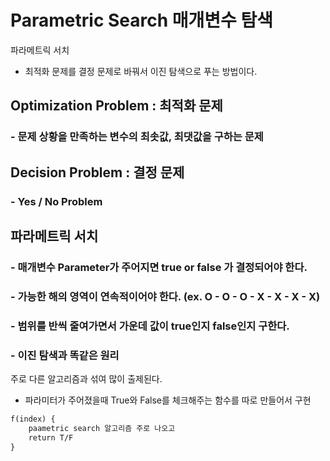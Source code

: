 # Parametric Search 매개변수 탐색
파라메트릭 서치
- 최적화 문제를 결정 문제로 바꿔서 이진 탐색으로 푸는 방법이다.

## Optimization Problem : 최적화 문제
### - 문제 상황을 만족하는 변수의 **최솟값, 최댓값**을 구하는 문제

## Decision Problem : 결정 문제
### - **Yes / No Problem**


## 파라메트릭 서치
###  - 매개변수 Parameter가 주어지면 true or false 가 결정되어야 한다.
###  - 가능한 해의 영역이 연속적이어야 한다. (ex. O - O - O - X - X  - X - X)
###  - 범위를 반씩 줄여가면서 가운데 값이 true인지 false인지 구한다.
###  - 이진 탐색과 똑같은 원리

주로 다른 알고리즘과 섞여 많이 출제된다.
- 파라미터가 주어졌을때 True와 False를 체크해주는 함수를 따로 만들어서 구현
```markdown
f(index) {
    paametric search 알고리즘 주로 나오고
    return T/F
} 
```

